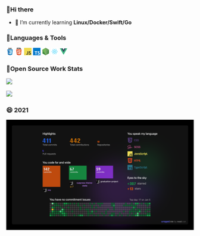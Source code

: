 ### 👋Hi there
<!-- ![](https://img.shuaxinjs.cn//avatar.jpg) -->
- 🌱 I’m currently learning **Linux/Docker/Swift/Go** 
<!-- - 👯 I’m looking to collaborate on ...
- 🤔 I’m looking for help with ...
- 💬 Ask me about ...
- 📫 How to reach me: ...
- 😄 Pronouns: ...
- ⚡ Fun fact: ...  -->
### 🔭Languages & Tools
<code><img height="20" src="https://raw.githubusercontent.com/github/explore/80688e429a7d4ef2fca1e82350fe8e3517d3494d/topics/css/css.png"></code>
<code><img height="20" src="https://raw.githubusercontent.com/github/explore/80688e429a7d4ef2fca1e82350fe8e3517d3494d/topics/html/html.png"></code>
<code><img height="20" src="https://raw.githubusercontent.com/github/explore/80688e429a7d4ef2fca1e82350fe8e3517d3494d/topics/javascript/javascript.png"></code>
<code><img height="20" src="https://raw.githubusercontent.com/github/explore/80688e429a7d4ef2fca1e82350fe8e3517d3494d/topics/typescript/typescript.png"></code>
<code><img height="20" src="https://raw.githubusercontent.com/github/explore/80688e429a7d4ef2fca1e82350fe8e3517d3494d/topics/nodejs/nodejs.png"></code>
<code><img height="20" src="https://raw.githubusercontent.com/github/explore/80688e429a7d4ef2fca1e82350fe8e3517d3494d/topics/react/react.png"></code>
<code><img height="20" src="https://raw.githubusercontent.com/github/explore/80688e429a7d4ef2fca1e82350fe8e3517d3494d/topics/vue/vue.png"></code>

### 💬Open Source Work Stats

![](https://github-readme-stats.vercel.app/api/top-langs?username=shuaxindiary&show_icons=true&theme=buefy&layout=compact)

![](https://github-readme-stats.vercel.app/api?username=shuaxindiary&show_icons=true&count_private=true&theme=buefy)


<!-- ### ✨Individual Project
- [色卡](https://github.com/SHUAXINDIARY/colorGuide)
- [demo-cli](https://github.com/SHUAXINDIARY/demo-cli)：基于gulp封装的开箱即用的ts、less练习开发环境
- [Vuex持久化插件](https://github.com/SHUAXINDIARY/cacheState)：缓存vuex数据 -->

### 😄 2021

![](./wrapped_SHUAXINDIARY.png)


<!-- **SHUAXINDIARY/SHUAXINDIARY** is a ✨ _special_ ✨ repository because its `README.md` (this file) appears on your GitHub profile.

Here are some ideas to get you started:

- 🔭 I’m currently working on ...
- 🌱 I’m currently learning ...
- 👯 I’m looking to collaborate on ...
- 🤔 I’m looking for help with ...
- 💬 Ask me about ...
- 📫 How to reach me: ...
- 😄 Pronouns: ...
- ⚡ Fun fact: ... -->

